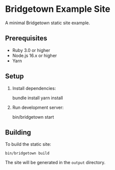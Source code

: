 # Bridgetown Example Site

A minimal Bridgetown static site example.

## Prerequisites

- Ruby 3.0 or higher
- Node.js 16.x or higher
- Yarn

## Setup

1. Install dependencies:

    bundle install
    yarn install

2. Run development server:

    bin/bridgetown start

## Building

To build the static site:

    bin/bridgetown build

The site will be generated in the `output` directory.